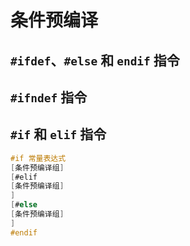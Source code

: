 # 条件预编译

## `#ifdef`、`#else` 和 `endif` 指令

## `#ifndef` 指令

## `#if` 和 `elif` 指令

```c
#if 常量表达式
[条件预编译组]
[#elif
[条件预编译组]
]
[#else
[条件预编译组]
]
#endif
```